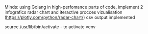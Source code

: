 Minds: using Golang in high-perfomance parts of code, implement 2 infografics radar chart and iteractive procces vizualisation (https://plotly.com/python/radar-chart/)
csv output implemented

source /usr/lib/bin/activate - to activate venv

